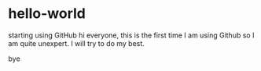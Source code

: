 # hello-world
starting using GitHub
hi everyone,
this is the first time I am using Github so I am quite unexpert.
I will try to do my best.

bye
